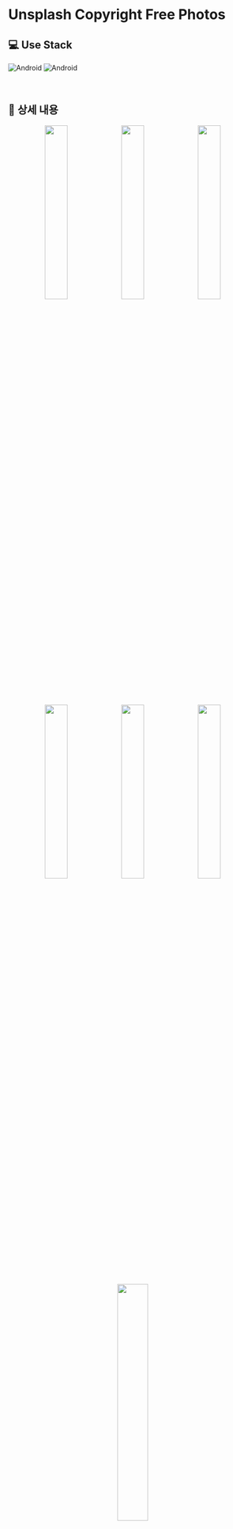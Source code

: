 # Unsplash Copyright Free Photos


## 💻 Use Stack 
<img alt="Android" src ="https://img.shields.io/badge/Android-3DDC84.svg?&style=for-the-badge&logo=Android&logoColor=white"/> <img alt="Android" src ="https://img.shields.io/badge/Kotlin-7F52FF.svg?&style=for-the-badge&logo=Kotlin&logoColor=white"/>

<br/>

## 📖 상세 내용

<div align="center">
  <img src="https://s3.us-west-2.amazonaws.com/secure.notion-static.com/83669a30-632a-48e8-b43d-4f09ad844f02/Screenshot_1623746255.png?X-Amz-Algorithm=AWS4-HMAC-SHA256&X-Amz-Content-Sha256=UNSIGNED-PAYLOAD&X-Amz-Credential=AKIAT73L2G45EIPT3X45%2F20220422%2Fus-west-2%2Fs3%2Faws4_request&X-Amz-Date=20220422T022345Z&X-Amz-Expires=86400&X-Amz-Signature=18e55d695de13683fd477666a77a8351e7aa709efd4275d0d84acd82fd1b3377&X-Amz-SignedHeaders=host&response-content-disposition=filename%20%3D%22Screenshot_1623746255.png%22&x-id=GetObject" width="30%" >
  <img src="https://s3.us-west-2.amazonaws.com/secure.notion-static.com/b3f6afa7-1b85-45a4-8cb1-dffd623db2e8/Screenshot_1624933694.png?X-Amz-Algorithm=AWS4-HMAC-SHA256&X-Amz-Content-Sha256=UNSIGNED-PAYLOAD&X-Amz-Credential=AKIAT73L2G45EIPT3X45%2F20220422%2Fus-west-2%2Fs3%2Faws4_request&X-Amz-Date=20220422T022353Z&X-Amz-Expires=86400&X-Amz-Signature=0d1f1f6cd93b7fff90deb8d1d1e20c529f6c1529082e848312399ae4d4bada2a&X-Amz-SignedHeaders=host&response-content-disposition=filename%20%3D%22Screenshot_1624933694.png%22&x-id=GetObject" width="30%" >
  <img src="https://s3.us-west-2.amazonaws.com/secure.notion-static.com/ec75f728-84be-46d8-90d8-95db5486f30c/Screenshot_1624934008.png?X-Amz-Algorithm=AWS4-HMAC-SHA256&X-Amz-Content-Sha256=UNSIGNED-PAYLOAD&X-Amz-Credential=AKIAT73L2G45EIPT3X45%2F20220422%2Fus-west-2%2Fs3%2Faws4_request&X-Amz-Date=20220422T022404Z&X-Amz-Expires=86400&X-Amz-Signature=75368cce33d9476c4452aba451aaa6ca8796860472c4f5dea4fa66747677e4bb&X-Amz-SignedHeaders=host&response-content-disposition=filename%20%3D%22Screenshot_1624934008.png%22&x-id=GetObject" width="30%" >
</div>

<div align="center">
  <img src="https://s3.us-west-2.amazonaws.com/secure.notion-static.com/7449f1e0-df06-4c5d-b083-d3b7d0a35735/Screenshot_1624934028.png?X-Amz-Algorithm=AWS4-HMAC-SHA256&X-Amz-Content-Sha256=UNSIGNED-PAYLOAD&X-Amz-Credential=AKIAT73L2G45EIPT3X45%2F20220422%2Fus-west-2%2Fs3%2Faws4_request&X-Amz-Date=20220422T022424Z&X-Amz-Expires=86400&X-Amz-Signature=352b4387b39b60df4ed9c2a00eeb6679de17a24716373de6062f076e9bf651f3&X-Amz-SignedHeaders=host&response-content-disposition=filename%20%3D%22Screenshot_1624934028.png%22&x-id=GetObject" width="30%" >
  <img src="https://s3.us-west-2.amazonaws.com/secure.notion-static.com/2e7eb762-c310-4d87-99c0-c058dc84fa49/Screenshot_1624934035.png?X-Amz-Algorithm=AWS4-HMAC-SHA256&X-Amz-Content-Sha256=UNSIGNED-PAYLOAD&X-Amz-Credential=AKIAT73L2G45EIPT3X45%2F20220422%2Fus-west-2%2Fs3%2Faws4_request&X-Amz-Date=20220422T022427Z&X-Amz-Expires=86400&X-Amz-Signature=7f341e5c5b45fa3300f7c9163f039e7696508cf6805c511d384ab48f478f9e56&X-Amz-SignedHeaders=host&response-content-disposition=filename%20%3D%22Screenshot_1624934035.png%22&x-id=GetObject" width="30%" >
  <img src="https://s3.us-west-2.amazonaws.com/secure.notion-static.com/f660c31a-2a8c-4e46-8390-d832709cdcf6/Screenshot_1624934272.png?X-Amz-Algorithm=AWS4-HMAC-SHA256&X-Amz-Content-Sha256=UNSIGNED-PAYLOAD&X-Amz-Credential=AKIAT73L2G45EIPT3X45%2F20220422%2Fus-west-2%2Fs3%2Faws4_request&X-Amz-Date=20220422T022436Z&X-Amz-Expires=86400&X-Amz-Signature=b34d2bacfc2d3d7b48bc2bd7e379927c39f276eda5cada6406279b05ad8f9cfd&X-Amz-SignedHeaders=host&response-content-disposition=filename%20%3D%22Screenshot_1624934272.png%22&x-id=GetObject" width="30%" >
</div>

<div align="center">
  <img src="https://s3.us-west-2.amazonaws.com/secure.notion-static.com/268cf9ed-7653-48aa-b882-ff5f4b00d009/%EC%96%B8%ED%94%8C%EB%9E%98%EC%89%AC_%EC%95%B1.gif?X-Amz-Algorithm=AWS4-HMAC-SHA256&X-Amz-Content-Sha256=UNSIGNED-PAYLOAD&X-Amz-Credential=AKIAT73L2G45EIPT3X45%2F20220422%2Fus-west-2%2Fs3%2Faws4_request&X-Amz-Date=20220422T022448Z&X-Amz-Expires=86400&X-Amz-Signature=3dd7daadcc4418e0d182d3c6fc232ff1e6c32c23c23630b3628b256a0cf6857a&X-Amz-SignedHeaders=host&response-content-disposition=filename%20%3D%22%25EC%2596%25B8%25ED%2594%258C%25EB%259E%2598%25EC%2589%25AC%2520%25EC%2595%25B1.gif%22&x-id=GetObject" width="35%" >
</div>

<br/>

> 🍽️ 해당 프로젝트는 **Fastcampus 의  Android with Kotlin - Upper Intermediate (part 4) - Ch07 저작권 무료 이미지 검색기 강의**를 보며 진행한 프로젝트입니다.

<br/>

<details>
<summary>⛔라이센스 관련 주의사항</summary>
<div markdown="1">

  - ✅ the [Ghost integration brings Unsplash inside Ghost’s editor to improve the workflow of finding beautiful images](https://blog.ghost.org/unsplash/). Without the integration, the app still has a lot of value to its users.
  - ✅ the [Trello integration brings Unsplash images inside Trello's productivity app to allow uses to customize the backgrounds of their boards](https://blog.trello.com/unsplash-photo-board-backgrounds). Without the integration, the app still has a lot of value to its users.
  - ✅ the [Medium integration allows writers to include Unsplash images with their posts](https://unsplash.com/blog/medium-unsplash/). Without the integration, the app still has a lot of value to its users.
  - 🚫 a wallpaper app returns Unsplash images for downloading. Without the integration, the app has no content and no value to users.
  - 🚫 an unofficial Unsplash for Android app allows users to search for Unsplash images and download them. Without the API, the app has no content and no value to users.
    

  >💡 이러한 Unsplash Guideline에 의하여 해당 앱은 교육, 참고용으로만 사용이 가능합니다. 참고해주시기 바랍니다. 자세한 사항은 [ [URL](https://help.unsplash.com/en/articles/2511257-guideline-replicating-unsplash) ]

</div>
</details>

    
<br/>


## 🛠️ 사용 라이브러리

- Coroutines
- Glide
- ShimmerLayout
- Retrofit2
- okhttp3
- WallpaperManager
- App Widgets

<br/>
<br/>


## 📱 구현한 기능

- Unsplash Api 로부터 랜덤 사진들을 가져올 수 있다.
- 검색한 랜덤 사진을 다운 받을 수 있다.
- 다운로드한 사진을 배경화면으로 설정할 수 있다.
- 로딩할 때 Loading Shimmer 를 볼 수 있다.

<br/>
<br/>


## 🙏 요청 API

- Unsplash API           [ [URL](https://unsplash.com/documentation) ]

<br/>
<br/>


## 💡 참고한 문서

- Unsplash API 에서 get a random photo 방식으로 랜덤사진 받아오기   [ [URL](https://unsplash.com/documentation#get-a-random-photo) ]
- SnackBar Action 사용 방법 [ [URL](https://material.io/components/snackbars) ]
- MediaStore 를 사용하여 외부 저장소에 사진 저장하기 구현 [ [URL](https://developer.android.com/reference/android/provider/MediaStore) ]
- 저장소 권한 : 안드로이드 10부터 (api 29) scoped storage 가 기본적으로 적용되지만, 하위 버전에 대해서는 storage-related permissions 요청이 필요함 [ [URL](https://developer.android.com/training/data-storage/shared/media#request-permissions) ]
- 큰 사진 저장할 경우 필요한 IS_PENDING을 사용해서 미디어 파일의 대기 중 상태전환 (안드로이드 10) [ [URL](https://developer.android.com/training/data-storage/shared/media#toggle-pending-status) ]
- Accessing a provider 콘텐츠 프로바이더에 접근하기 (ContentResolver) [ [URL](https://developer.android.com/guide/topics/providers/content-provider-basics#ClientProvider) ]
- WallpaperManager 의 setBitmap를 사용하여 배경화면 설정을 구현하기 [ [URL](https://developer.android.com/reference/android/app/WallpaperManager) ]
- 로딩 중 미리 이미지의 위치와 크기를 표시하기 위한 placeholder [ [URL](https://bumptech.github.io/glide/doc/placeholders) ]
- 이미지를 불러오면서 trasformation 적용하기 (Applying Transformations) [ [URL](https://bumptech.github.io/glide/doc/transformations#built-in-types) ]


<br/>
<br/>


